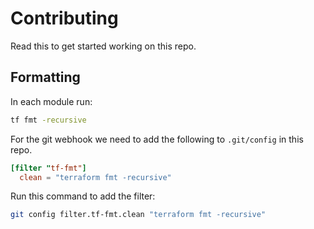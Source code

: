 # Contributing  

Read this to get started working on this repo. 

## Formatting  

In each module run:  
```sh
tf fmt -recursive
```

For the git webhook we need to add the following to `.git/config` in this repo. 
```toml
[filter "tf-fmt"]
  clean = "terraform fmt -recursive"
```  
Run this command to add the filter:
```sh
git config filter.tf-fmt.clean "terraform fmt -recursive"
```
